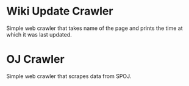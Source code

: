 # Wiki Update Crawler
Simple web crawler that takes name of the page and prints the time at which it was last updated.

# OJ Crawler 
Simple web crawler that scrapes data from SPOJ.
